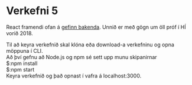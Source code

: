# Verkefni 5

React framendi ofan á [gefinn bakenda](https://vefforritun2-2018-v4-synilausn.herokuapp.com/). Unnið er með gögn um öll próf í HÍ vorið 2018.

Til að keyra verkefnið skal klóna eða download-a verkefninu og opna möppuna í CLI.  
Að því gefnu að Node.js og npm sé sett upp munu skipanirnar  
$:npm install  
$:npm start  
Keyra verkefnið og það opnast í vafra á localhost:3000.

